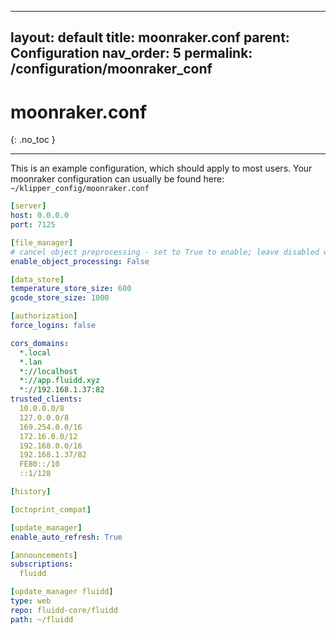   ---
  layout: default
  title: moonraker.conf
  parent: Configuration
  nav_order: 5
  permalink: /configuration/moonraker_conf
  ---

  # moonraker.conf
  {: .no_toc }

  ---

  This is an example configuration, which should apply to most users.
  Your moonraker configuration can usually be found here: `~/klipper_config/moonraker.conf`

  ```yaml
  [server]
  host: 0.0.0.0
  port: 7125

  [file_manager]
  # cancel object preprocessing - set to True to enable; leave disabled when running on a low-powered device (e.g. Pi Zero)
  enable_object_processing: False

  [data_store]
  temperature_store_size: 600
  gcode_store_size: 1000

  [authorization]
  force_logins: false

  cors_domains:
    *.local
    *.lan
    *://localhost
    *://app.fluidd.xyz
    *://192.168.1.37:82
  trusted_clients:
    10.0.0.0/8
    127.0.0.0/8
    169.254.0.0/16
    172.16.0.0/12
    192.168.0.0/16
    192.168.1.37/82
    FE80::/10
    ::1/128

  [history]

  [octoprint_compat]

  [update_manager]
  enable_auto_refresh: True

  [announcements]
  subscriptions:
    fluidd

  [update_manager fluidd]
  type: web
  repo: fluidd-core/fluidd
  path: ~/fluidd
  ```
